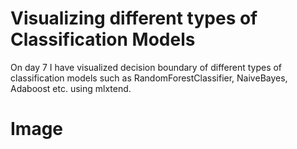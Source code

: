 # Visualizing different types of Classification Models
On day 7 I have visualized decision boundary of different types of classification models such as RandomForestClassifier, NaiveBayes, Adaboost etc. using mlxtend.
# Image
